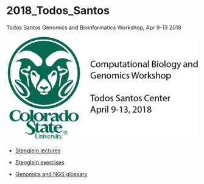 # 2018_Todos_Santos
Todos Santos Genomics and Bioinformatics Workshop, Apr 9-13 2018

![TS 2018](./lectures/TS_WorkshopLogo.png)


- [Stenglein lectures](./lectures/ReadMe.md)

- [Stenglein exercises](./exercises/ReadMe.md)

- [Genomics and NGS glossary](./Genomics_and_NGS_Glossary.md)



